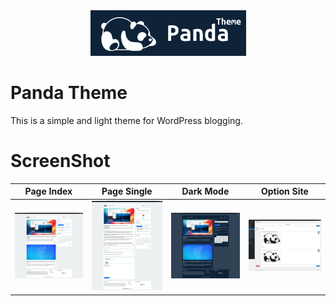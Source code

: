 <div align="center">
    <a href="https://github.com/Rayiumir/Panda" target="_blank">
        <img src="https://raw.githubusercontent.com/Rayiumir/Panda/refs/heads/main/art/PandaThemeLogo.png" alt="Panda Theme">
    </a>
</div>

# Panda Theme

This is a simple and light theme for WordPress blogging.

# ScreenShot

<table class="table">
  <thead>
    <tr>
      <th scope="col" width="1000px">Page Index</th>
      <th scope="col" width="1000px">Page Single</th>
      <th scope="col" width="1000px">Dark Mode</th>
      <th scope="col" width="1000px">Option Site</th>
    </tr>
  </thead>
  <tbody>
    <tr>
      <td>
        <img src="https://raw.githubusercontent.com/Rayiumir/Panda/refs/heads/main/screenshot/Index.png" width="100%" alt="Page Index">
      </td>
      <td>
        <img src="https://raw.githubusercontent.com/Rayiumir/Panda/refs/heads/main/screenshot/Single.png" width="100%" alt="Page Single">
      </td>
      <td>
        <img src="https://raw.githubusercontent.com/Rayiumir/Panda/refs/heads/main/screenshot/Dark.png" width="100%" alt="Dark Mode">
      </td>
      <td>
        <img src="https://github.com/Rayiumir/Panda/blob/main/screenshot/Option_Site.png" width="100%" alt="Option Site">
      </td>
    </tr>
  </tbody>
</table>